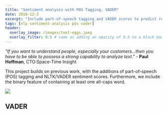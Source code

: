 ```yaml
---
title: "Sentiment analysis with POS Tagging, VADER"
date: 2018-12-3
excerpt: "Include part-of-speech tagging and VADER scores to predict reviews"
tags: [nlp sentiment-analysis pos vader]
header:
  overlay_image: /images/text-eggs.jpeg
  overlay_filter: 0.5 # same as adding an opacity of 0.5 to a black background
---
```


_"If you want to understand people, especially your customers…then you have to be able to possess a strong capability to analyze text."_ - **Paul Hoffman**, CTO:Space-Time Insight


This project builds on previous work, with the additions of part-of-speech (POS) tagging and NLTK/VADER sentiment scores. Furthermore, we include the binary feature of containing at least one all-caps word.

<img src="{{site.baseurl}}/images/posts/3-sentiment-pos-vader-all-caps.png">

## VADER

